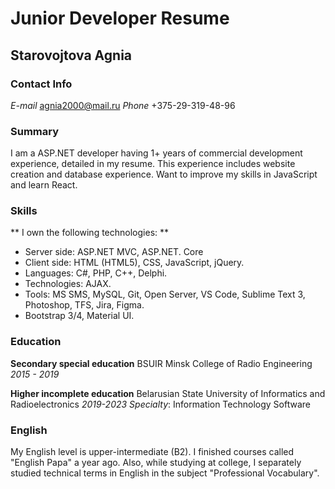 # Junior Developer Resume

## Starovojtova Agnia


### Contact Info
*E-mail* agnia2000@mail.ru
*Phone* +375-29-319-48-96


### Summary
I am a ASP.NET developer having 1+ years of commercial development experience, detailed in my resume. This experience includes  website creation  and database experience. Want to improve my skills in JavaScript and learn React. 


### Skills
** I own the following technologies: **
* Server side: ASP.NET MVC, ASP.NET. Core
* Client side: HTML (HTML5), CSS, JavaScript, jQuery.
* Languages: C#, PHP, C++, Delphi.
* Technologies: AJAX.
* Tools: MS SMS, MySQL, Git, Open Server, VS‌ ‌Code,‌ ‌Sublime‌ ‌Text‌ ‌3,‌ ‌Photoshop,‌ TFS, Jira, Figma. ‌
* Bootstrap 3/4, Material UI.


### Education
**Secondary special education**
BSUIR Minsk College of Radio Engineering
*2015 - 2019*

**Higher incomplete education**
Belarusian State University of Informatics and Radioelectronics
*2019-2023*
*Specialty*: Information Technology Software


### English 
My English level is upper-intermediate (B2).  I finished courses called "English Papa" a year ago. Also, while studying at college, I separately studied technical terms in English in the subject "Professional Vocabulary".


        
